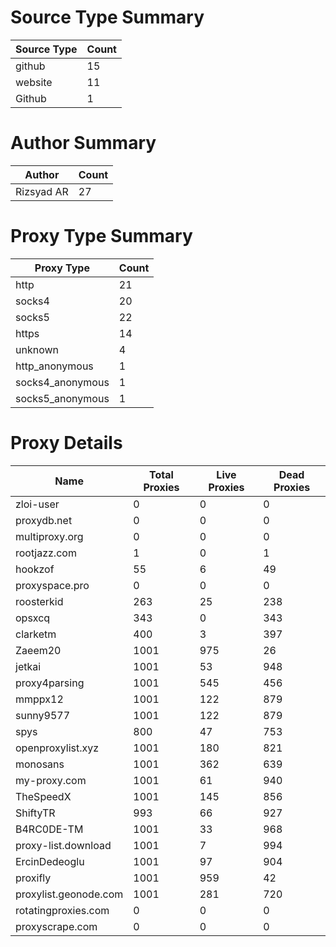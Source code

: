 # Source Type Summary

| Source Type | Count |
|-------------|-------|
| github | 15 |
| website | 11 |
| Github | 1 |


# Author Summary

| Author | Count |
|--------|-------|
| Rizsyad AR | 27 |


# Proxy Type Summary

| Proxy Type | Count |
|------------|-------|
| http | 21 |
| socks4 | 20 |
| socks5 | 22 |
| https | 14 |
| unknown | 4 |
| http_anonymous | 1 |
| socks4_anonymous | 1 |
| socks5_anonymous | 1 |


# Proxy Details

| Name | Total Proxies | Live Proxies | Dead Proxies |
|------|---------------|--------------|---------------|
| zloi-user | 0 | 0 | 0 |
| proxydb.net | 0 | 0 | 0 |
| multiproxy.org | 0 | 0 | 0 |
| rootjazz.com | 1 | 0 | 1 |
| hookzof | 55 | 6 | 49 |
| proxyspace.pro | 0 | 0 | 0 |
| roosterkid | 263 | 25 | 238 |
| opsxcq | 343 | 0 | 343 |
| clarketm | 400 | 3 | 397 |
| Zaeem20 | 1001 | 975 | 26 |
| jetkai | 1001 | 53 | 948 |
| proxy4parsing | 1001 | 545 | 456 |
| mmppx12 | 1001 | 122 | 879 |
| sunny9577 | 1001 | 122 | 879 |
| spys | 800 | 47 | 753 |
| openproxylist.xyz | 1001 | 180 | 821 |
| monosans | 1001 | 362 | 639 |
| my-proxy.com | 1001 | 61 | 940 |
| TheSpeedX | 1001 | 145 | 856 |
| ShiftyTR | 993 | 66 | 927 |
| B4RC0DE-TM | 1001 | 33 | 968 |
| proxy-list.download | 1001 | 7 | 994 |
| ErcinDedeoglu | 1001 | 97 | 904 |
| proxifly | 1001 | 959 | 42 |
| proxylist.geonode.com | 1001 | 281 | 720 |
| rotatingproxies.com | 0 | 0 | 0 |
| proxyscrape.com | 0 | 0 | 0 |
